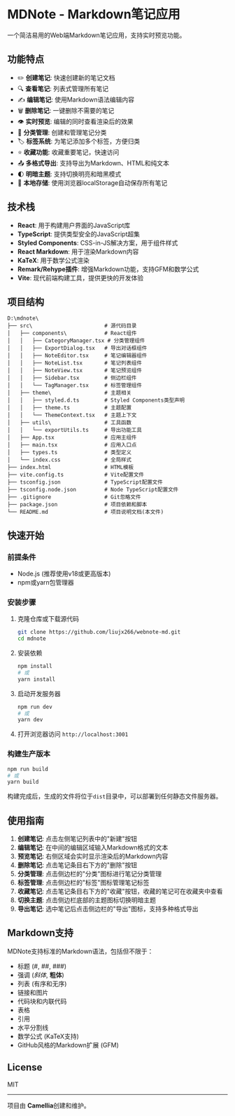 # MDNote - Markdown笔记应用

一个简洁易用的Web端Markdown笔记应用，支持实时预览功能。

## 功能特点

- ✏️ **创建笔记**: 快速创建新的笔记文档
- 🔍 **查看笔记**: 列表式管理所有笔记
- ✍️ **编辑笔记**: 使用Markdown语法编辑内容
- 🗑️ **删除笔记**: 一键删除不需要的笔记
- 👁️ **实时预览**: 编辑的同时查看渲染后的效果
- 📂 **分类管理**: 创建和管理笔记分类
- 🏷️ **标签系统**: 为笔记添加多个标签，方便归类
- ⭐ **收藏功能**: 收藏重要笔记，快速访问
- 📤 **多格式导出**: 支持导出为Markdown、HTML和纯文本
- 🌓 **明暗主题**: 支持切换明亮和暗黑模式
- 💾 **本地存储**: 使用浏览器localStorage自动保存所有笔记

## 技术栈

- **React**: 用于构建用户界面的JavaScript库
- **TypeScript**: 提供类型安全的JavaScript超集
- **Styled Components**: CSS-in-JS解决方案，用于组件样式
- **React Markdown**: 用于渲染Markdown内容
- **KaTeX**: 用于数学公式渲染
- **Remark/Rehype插件**: 增强Markdown功能，支持GFM和数学公式
- **Vite**: 现代前端构建工具，提供更快的开发体验

## 项目结构

```plaintext
D:\mdnote\
├── src\                       # 源代码目录
│   ├── components\            # React组件
│   │   ├── CategoryManager.tsx # 分类管理组件
│   │   ├── ExportDialog.tsx   # 导出对话框组件
│   │   ├── NoteEditor.tsx     # 笔记编辑器组件
│   │   ├── NoteList.tsx       # 笔记列表组件
│   │   ├── NoteView.tsx       # 笔记预览组件
│   │   ├── Sidebar.tsx        # 侧边栏组件
│   │   └── TagManager.tsx     # 标签管理组件
│   ├── theme\                 # 主题相关
│   │   ├── styled.d.ts        # Styled Components类型声明
│   │   ├── theme.ts           # 主题配置
│   │   └── ThemeContext.tsx   # 主题上下文
│   ├── utils\                 # 工具函数
│   │   └── exportUtils.ts     # 导出功能工具
│   ├── App.tsx                # 应用主组件
│   ├── main.tsx               # 应用入口点
│   ├── types.ts               # 类型定义
│   └── index.css              # 全局样式
├── index.html                 # HTML模板
├── vite.config.ts             # Vite配置文件
├── tsconfig.json              # TypeScript配置文件
├── tsconfig.node.json         # Node TypeScript配置文件
├── .gitignore                 # Git忽略文件
├── package.json               # 项目依赖和脚本
└── README.md                  # 项目说明文档(本文件)
```

## 快速开始

### 前提条件

- Node.js (推荐使用v18或更高版本)
- npm或yarn包管理器

### 安装步骤

1. 克隆仓库或下载源代码

   ```bash
   git clone https://github.com/liujx266/webnote-md.git
   cd mdnote
   ```

2. 安装依赖

   ```bash
   npm install
   # 或
   yarn install
   ```

3. 启动开发服务器

   ```bash
   npm run dev
   # 或
   yarn dev
   ```

4. 打开浏览器访问 `http://localhost:3001`

### 构建生产版本

```bash
npm run build
# 或
yarn build
```

构建完成后，生成的文件将位于`dist`目录中，可以部署到任何静态文件服务器。

## 使用指南

1. **创建笔记**: 点击左侧笔记列表中的"新建"按钮
2. **编辑笔记**: 在中间的编辑区域输入Markdown格式的文本
3. **预览笔记**: 右侧区域会实时显示渲染后的Markdown内容
4. **删除笔记**: 点击笔记条目右下方的"删除"按钮
5. **分类管理**: 点击侧边栏的"分类"图标进行笔记分类管理
6. **标签管理**: 点击侧边栏的"标签"图标管理笔记标签
7. **收藏笔记**: 点击笔记条目右下方的"收藏"按钮，收藏的笔记可在收藏夹中查看
8. **切换主题**: 点击侧边栏底部的主题图标切换明暗主题
9. **导出笔记**: 选中笔记后点击侧边栏的"导出"图标，支持多种格式导出

## Markdown支持

MDNote支持标准的Markdown语法，包括但不限于：

- 标题 (#, ##, ###)
- 强调 (*斜体*, **粗体**)
- 列表 (有序和无序)
- 链接和图片
- 代码块和内联代码
- 表格
- 引用
- 水平分割线
- 数学公式 (KaTeX支持)
- GitHub风格的Markdown扩展 (GFM)

## License

MIT

---

项目由 **Camellia**创建和维护。
